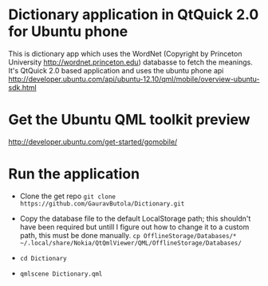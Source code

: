 Dictionary application in QtQuick 2.0 for Ubuntu phone
=

This is dictionary app which uses the WordNet (Copyright by Princeton University http://wordnet.princeton.edu) databasse to fetch the meanings.
It's QtQuick 2.0 based application and uses the ubuntu phone api http://developer.ubuntu.com/api/ubuntu-12.10/qml/mobile/overview-ubuntu-sdk.html

Get the Ubuntu QML toolkit preview
=
http://developer.ubuntu.com/get-started/gomobile/

Run the application
=
- Clone the get repo `git clone https://github.com/GauravButola/Dictionary.git`
	
- Copy the database file to the default LocalStorage path; 
	this shouldn't have been required but untill I figure out how to change it to a custom path, 
	this must be done manually. `cp OfflineStorage/Databases/* ~/.local/share/Nokia/QtQmlViewer/QML/OfflineStorage/Databases/`
- `cd Dictionary`
- `qmlscene Dictionary.qml`
